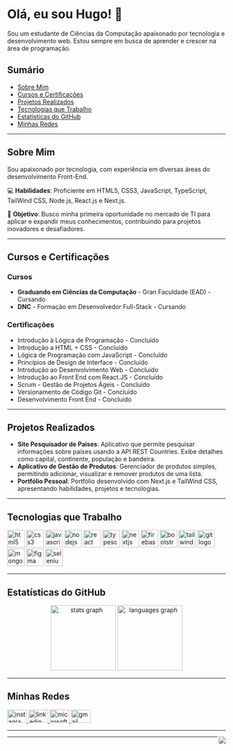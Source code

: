 # Olá, eu sou Hugo! 👋

Sou um estudante de Ciências da Computação apaixonado por tecnologia e desenvolvimento web. Estou sempre em busca de aprender e crescer na área de programação.

## Sumário
- [Sobre Mim](#sobre-mim)
- [Cursos e Certificações](#cursos-e-certificações)
- [Projetos Realizados](#projetos-realizados)
- [Tecnologias que Trabalho](#tecnologias-que-trabalho)
- [Estatísticas do GitHub](#estatísticas-do-github)
- [Minhas Redes](#minhas-redes)

---

## Sobre Mim

Sou apaixonado por tecnologia, com experiência em diversas áreas do desenvolvimento Front-End. 

💻 **Habilidades**: Proficiente em HTML5, CSS3, JavaScript, TypeScript, TailWind CSS, Node.js, React.js e Next.js.

🎯 **Objetivo**: Busco minha primeira oportunidade no mercado de TI para aplicar e expandir meus conhecimentos, contribuindo para projetos inovadores e desafiadores.

---

## Cursos e Certificações

### Cursos

- **Graduando em Ciências da Computação** - Gran Faculdade (EAD) - Cursando
- **DNC** - Formação em Desenvolvedor Full-Stack - Cursando

### Certificações

- Introdução à Lógica de Programação - Concluído
- Introdução a HTML + CSS - Concluído
- Lógica de Programação com JavaScript - Concluído
- Princípios de Design de Interface - Concluído
- Introdução ao Desenvolvimento Web - Concluído
- Introdução ao Front End com React.JS - Concluído
- Scrum - Gestão de Projetos Ágeis - Concluído
- Versionamento de Código Git - Concluído
- Desenvolvimento Front End - Concluído

---

## Projetos Realizados

- **Site Pesquisador de Países**: Aplicativo que permite pesquisar informações sobre países usando a API REST Countries. Exibe detalhes como capital, continente, população e bandeira.
- **Aplicativo de Gestão de Produtos**: Gerenciador de produtos simples, permitindo adicionar, visualizar e remover produtos de uma lista.
- **Portfólio Pessoal**: Portfólio desenvolvido com Next.js e TailWind CSS, apresentando habilidades, projetos e tecnologias.

---

## Tecnologias que Trabalho

<section align="left">
  <img src="https://cdn.jsdelivr.net/gh/devicons/devicon/icons/html5/html5-original.svg" height="40" alt="html5 logo" />
  <img src="https://cdn.jsdelivr.net/gh/devicons/devicon/icons/css3/css3-original.svg" height="40" alt="css3 logo" />
  <img src="https://cdn.jsdelivr.net/gh/devicons/devicon/icons/javascript/javascript-original.svg" height="40" alt="javascript logo" />
  <img src="https://cdn.jsdelivr.net/gh/devicons/devicon/icons/nodejs/nodejs-plain-wordmark.svg" height="40" alt="nodejs logo" />
  <img src="https://cdn.jsdelivr.net/gh/devicons/devicon/icons/react/react-original.svg" height="40" alt="react logo" />
  <img src="https://cdn.jsdelivr.net/gh/devicons/devicon/icons/typescript/typescript-original.svg" height="40" alt="typescript logo" />
  <img src="https://cdn.jsdelivr.net/gh/devicons/devicon/icons/nextjs/nextjs-original.svg" height="40" alt="nextjs logo" />
  <img src="https://cdn.jsdelivr.net/gh/devicons/devicon/icons/firebase/firebase-plain.svg" height="40" alt="firebase logo" />
  <img src="https://cdn.jsdelivr.net/gh/devicons/devicon/icons/bootstrap/bootstrap-original.svg" height="40" alt="bootstrap logo" />
  <img src="https://cdn.jsdelivr.net/gh/devicons/devicon/icons/tailwindcss/tailwindcss-original-wordmark.svg" height="40" alt="tailwindcss logo" />
  <img src="https://cdn.jsdelivr.net/gh/devicons/devicon/icons/git/git-original.svg" height="40" alt="git logo" />
  <img src="https://cdn.jsdelivr.net/gh/devicons/devicon/icons/mongodb/mongodb-plain-wordmark.svg" height="40" alt="mongodb logo" />
  <img src="https://cdn.jsdelivr.net/gh/devicons/devicon/icons/figma/figma-original.svg" height="40" alt="figma logo" />
  <img src="https://cdn.jsdelivr.net/gh/devicons/devicon/icons/selenium/selenium-original.svg" height="40" alt="selenium logo" />
</section>

---

## Estatísticas do GitHub

<section align="center">
  <img src="https://github-readme-stats.vercel.app/api?username=hugozauad&show_icons=true&theme=nightowl&locale=pt-br" height="150" alt="stats graph" />
  <img src="https://github-readme-stats.vercel.app/api/top-langs?username=hugozauad&locale=pt-br&layout=compact&card_width=320&langs_count=5&theme=nightowl" height="150" alt="languages graph" />
</section>

---

## Minhas Redes

<div align="left">
  <a href="https://www.instagram.com/hugozauad" target="_blank">
    <img src="https://raw.githubusercontent.com/maurodesouza/profile-readme-generator/master/src/assets/icons/social/instagram/default.svg" width="45" height="30" alt="instagram logo" />
  </a>
  <a href="https://www.linkedin.com/in/hugozauad/" target="_blank">
    <img src="https://raw.githubusercontent.com/maurodesouza/profile-readme-generator/master/src/assets/icons/social/linkedin/default.svg" width="45" height="30" alt="linkedin logo" />
  </a>
  <a href="mailto:hugozeymer@hotmail.com" target="_blank">
    <img src="https://raw.githubusercontent.com/maurodesouza/profile-readme-generator/master/src/assets/icons/social/microsoft-outlook/default.svg" width="45" height="30" alt="microsoft-outlook logo" />
  </a>
  <a href="mailto:hugozeymer@gmail.com" target="_blank">
    <img src="https://raw.githubusercontent.com/maurodesouza/profile-readme-generator/master/src/assets/icons/social/gmail/default.svg" width="45" height="30" alt="gmail logo" />
  </a>
</div>

---

<img align="right" src="https://visitor-badge.laobi.icu/badge?page_id=hugozauad.hugozauad&left_color=lightgray&right_color=royalblue&left_text=Visitantes" />

---
